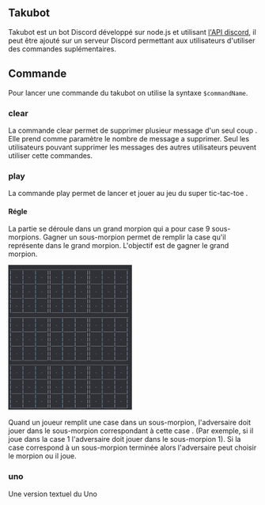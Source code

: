 ## Takubot
Takubot est un bot Discord développé sur  node.js et utilisant [l'API discord](https://discord.com/developers/docs/intro), il peut être ajouté sur un serveur Discord permettant aux utilisateurs d'utiliser des commandes suplémentaires.

## Commande
Pour lancer une commande du takubot on utilise la syntaxe ``` $commandName ```.
### clear
La commande clear permet de supprimer plusieur message d'un seul coup . Elle prend comme paramètre le nombre de message a supprimer. Seul les utilisateurs pouvant supprimer les messages des autres utilisateurs peuvent utiliser cette commandes.
### play
La commande play permet de lancer et jouer au jeu du super tic-tac-toe .
#### Régle
La partie se déroule dans un grand morpion qui a pour case 9 sous-morpions. Gagner un sous-morpion permet de remplir la case qu'il représente dans le grand morpion.
L'objectif est de gagner le grand morpion.

![Alt text](/images/plateauTTT.png "Optional Title")

Quand un joueur remplit une case dans un sous-morpion, l'adversaire doit jouer dans le sous-morpion correspondant à cette case . (Par exemple, si il joue dans la case 1 l'adversaire doit jouer dans le sous-morpion 1). Si la case correspond à un sous-morpion terminée alors l'adversaire peut choisir le morpion ou il joue.

### uno

Une version textuel du Uno